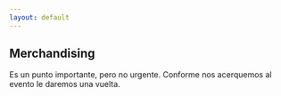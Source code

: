 ```yaml
---
layout: default
---
```


## Merchandising

Es un punto importante, pero no urgente. Conforme nos acerquemos al evento le daremos
una vuelta.

